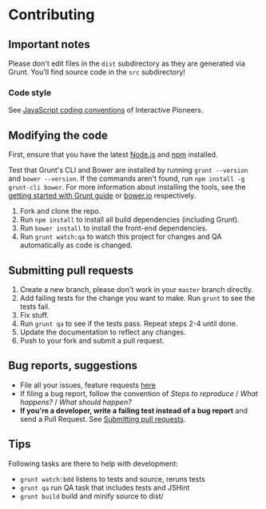 # Contributing

## Important notes
Please don't edit files in the `dist` subdirectory as they are generated via Grunt. You'll find source code in the `src` subdirectory!

### Code style
See [JavaScript coding conventions](http://conventions.interactive-pioneers.com/JavaScript) of Interactive Pioneers.

## Modifying the code
First, ensure that you have the latest [Node.js](http://nodejs.org/) and [npm](http://npmjs.org/) installed.

Test that Grunt's CLI and Bower are installed by running `grunt --version` and `bower --version`.  If the commands aren't found, run `npm install -g grunt-cli bower`.  For more information about installing the tools, see the [getting started with Grunt guide](http://gruntjs.com/getting-started) or [bower.io](http://bower.io/) respectively.

1. Fork and clone the repo.
1. Run `npm install` to install all build dependencies (including Grunt).
1. Run `bower install` to install the front-end dependencies.
1. Run `grunt watch:qa` to watch this project for changes and QA automatically as code is changed.

## Submitting pull requests

1. Create a new branch, please don't work in your `master` branch directly.
1. Add failing tests for the change you want to make. Run `grunt` to see the tests fail.
1. Fix stuff.
1. Run `grunt qa` to see if the tests pass. Repeat steps 2-4 until done.
1. Update the documentation to reflect any changes.
1. Push to your fork and submit a pull request.

## Bug reports, suggestions

- File all your issues, feature requests [here](https://github.com/interactive-pioneers/iptools-jquery-manager/issues)
- If filing a bug report, follow the convention of _Steps to reproduce_ / _What happens?_ / _What should happen?_
- __If you're a developer, write a failing test instead of a bug report__ and send a Pull Request. See [Submitting pull requests](#submitting-pull-requests).

## Tips

Following tasks are there to help with development:

- `grunt watch:bdd` listens to tests and source, reruns tests
- `grunt qa` run QA task that includes tests and JSHint
- `grunt build` build and minify source to dist/
